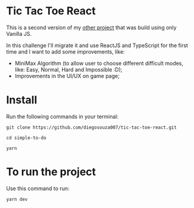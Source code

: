 # Tic Tac Toe React

This is a second version of my <a href="https://github.com/diegosouza007/JogoDaVelha">other project</a> that was build using only Vanilla JS.

In this challenge I'll migrate it and use ReactJS and TypeScript for the first time and I want to add some improvements, like:

- MiniMax Algorithm (to allow user to choose different difficult modes, like: Easy, Normal, Hard and Impossible :D);
- Improvements in the UI/UX on game page;


# Install

Run the following commands in your terminal:

```
git clone https://github.com/diegosouza007/tic-tac-toe-react.git
```

```
cd simple-to-do
```

```
yarn
```

# To run the project

Use this command to run: 

```
yarn dev
```
